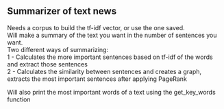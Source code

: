 ## Summarizer of text news

Needs a corpus to build the tf-idf vector, or use the one saved.   
Will make a summary of the text you want in the number of sentences you want.   
Two different ways of summarizing:    
    1 - Calculates the more important sentences based on tf-idf of the words and extract those sentences    
    2 - Calculates the similarity between sentences and creates a graph, extracts the most important sentences after applying PageRank   

Will also print the most important words of a text using the get_key_words function
